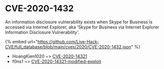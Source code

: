 # CVE-2020-1432

An information disclosure vulnerability exists when Skype for Business is accessed via Internet Explorer, aka 'Skype for Business via Internet Explorer Information Disclosure Vulnerability'.

{% embed url="https://github.com/Live-Hack-CVE/full_database/blob/main/cves/2020/CVE-2020-1432.json" %}


* HoangKien1020 ~> [CVE-2020-14321](https://www.alice-snow.ru/2020/database/cve-2020-1432/cve-2020-14321-hoangkien1020)
* f0ns1 ~> [CVE-2020-14321-modified-exploit](https://www.alice-snow.ru/2020/database/cve-2020-1432/cve-2020-14321-modified-exploit-f0ns1)